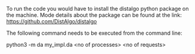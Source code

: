 
To run the code you would have to install the distalgo python package on the machine.
Mode details about the package can be found at the link: https://github.com/DistAlgo/distalgo 

The following command needs to be executed from the command line: 

python3 -m da my_impl.da &lt;no of processes&gt; &lt;no of requests&gt;


